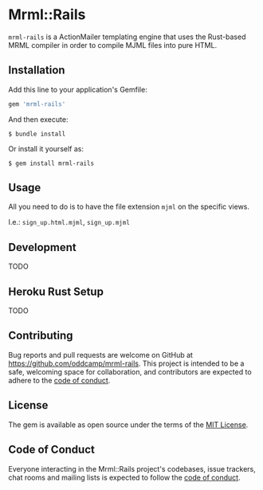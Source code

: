 # Mrml::Rails

`mrml-rails` is a ActionMailer templating engine that uses the Rust-based MRML compiler in order to compile MJML files into pure HTML.

## Installation

Add this line to your application's Gemfile:

```ruby
gem 'mrml-rails'
```

And then execute:

    $ bundle install

Or install it yourself as:

    $ gem install mrml-rails

## Usage

All you need to do is to have the file extension `mjml` on the specific views.

I.e.: `sign_up.html.mjml`, `sign_up.mjml`

## Development

TODO

## Heroku Rust Setup

TODO

## Contributing

Bug reports and pull requests are welcome on GitHub at https://github.com/oddcamp/mrml-rails. This project is intended to be a safe, welcoming space for collaboration, and contributors are expected to adhere to the [code of conduct](https://github.com/oddcamp/mrml-rails/blob/master/CODE_OF_CONDUCT.md).

## License

The gem is available as open source under the terms of the [MIT License](https://opensource.org/licenses/MIT).

## Code of Conduct

Everyone interacting in the Mrml::Rails project's codebases, issue trackers, chat rooms and mailing lists is expected to follow the [code of conduct](https://github.com/oddcamp/mrml-rails/blob/master/CODE_OF_CONDUCT.md).
